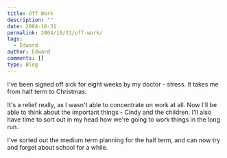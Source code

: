 ```yaml
---
title: Off Work
description: ""
date: 2004-10-31
permalink: 2004/10/31/off-work/
tags:
  - Edward
author: Edward
comments: []
type: Blog
---
```


I\'ve been signed off sick for eight weeks by my doctor - stress. It
takes me from half term to Christmas.

It\'s a relief really, as I wasn\'t able to concentrate on work at all.
Now I\'ll be able to think about the important things - Cindy and the
children. I\'ll also have time to sort out in my head how we\'re going
to work things in the long run.

I\'ve sorted out the medium term planning for the half term, and can now
try and forget about school for a while.

